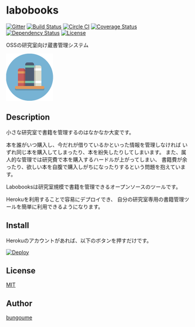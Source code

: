 labobooks
=========

[![Gitter](https://badges.gitter.im/Join%20Chat.svg)](https://gitter.im/bungoume/labobooks?utm_source=badge&utm_medium=badge&utm_campaign=pr-badge&utm_content=badge)
[![Build Status](https://travis-ci.org/bungoume/labobooks.svg?branch=master)](https://travis-ci.org/bungoume/labobooks)
[![Circle CI](https://circleci.com/gh/bungoume/labobooks.svg?style=shield&circle-token=2f845991fa79124b57e0c1222bd14edd88581efd)](https://circleci.com/gh/bungoume/labobooks)
[![Coverage Status](https://img.shields.io/coveralls/bungoume/labobooks.svg)](https://coveralls.io/r/bungoume/labobooks)
[![Dependency Status](https://gemnasium.com/bungoume/labobooks.svg)](https://gemnasium.com/bungoume/labobooks)
[![License](http://img.shields.io/:license-MIT-blue.svg)](LICENSE)

OSSの研究室向け蔵書管理システム

![bookshelf-icon](bookshelf-icon.png)

## Description
小さな研究室で書籍を管理するのはなかなか大変です。

本を誰がいつ購入し、今だれが借りているかといった情報を管理しなければ いずれ同じ本を購入してしまったり、本を紛失したりしてしまいます。 また、属人的な管理では研究費で本を購入するハードルが上がってしまい、 書籍費が余ったり、欲しい本を自腹で購入しがちになったりするという問題を抱えています。

Labobooksは研究室規模で書籍を管理できるオープンソースのツールです。

Herokuを利用することで容易にデプロイでき、 自分の研究室専用の書籍管理ツールを簡単に利用できるようになります。


## Install
Herokuのアカウントがあれば、以下のボタンを押すだけです。

[![Deploy](https://www.herokucdn.com/deploy/button.png)](https://heroku.com/deploy)


## License

[MIT](LICENSE)


## Author

[bungoume](https://github.com/bungoume)
